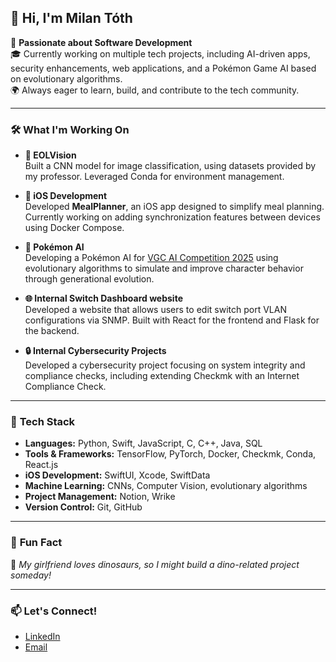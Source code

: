 ## 👋 Hi, I'm Milan Tóth

🚀 **Passionate about Software Development**  
🎓 Currently working on multiple tech projects, including AI-driven apps, security enhancements, web applications, and a Pokémon Game AI based on evolutionary algorithms.  
🌍 Always eager to learn, build, and contribute to the tech community.

---

### 🛠️ **What I'm Working On**

- **📸 EOLVision**  
  Built a CNN model for image classification, using datasets provided by my professor. Leveraged Conda for environment management.

- **🍏 iOS Development**  
  Developed **MealPlanner**, an iOS app designed to simplify meal planning. Currently working on adding synchronization features between devices using Docker Compose.

- **🐉 Pokémon AI**  
  Developing a Pokémon AI for [VGC AI Competition 2025](https://gitlab.com/DracoStriker/pokemon-vgc-engine) using evolutionary algorithms to simulate and improve character behavior through generational evolution.

- **🌐 Internal Switch Dashboard website**  
  Developed a website that allows users to edit switch port VLAN configurations via SNMP. Built with React for the frontend and Flask for the backend.

- **🔒 Internal Cybersecurity Projects**  
  Developed a cybersecurity project focusing on system integrity and compliance checks, including extending Checkmk with an Internet Compliance Check.

---

### 🧰 **Tech Stack**

- **Languages:** Python, Swift, JavaScript, C, C++, Java, SQL  
- **Tools & Frameworks:** TensorFlow, PyTorch, Docker, Checkmk, Conda, React.js  
- **iOS Development:** SwiftUI, Xcode, SwiftData  
- **Machine Learning:** CNNs, Computer Vision, evolutionary algorithms  
- **Project Management:** Notion, Wrike  
- **Version Control:** Git, GitHub  

---

### 🎉 **Fun Fact**
🦖 *My girlfriend loves dinosaurs, so I might build a dino-related project someday!*

---

### 📫 **Let's Connect!**

- [LinkedIn](https://www.linkedin.com/in/milan-tóth-12414934a/)
- [Email](mailto:milan.toth1793@gmail.com)  
